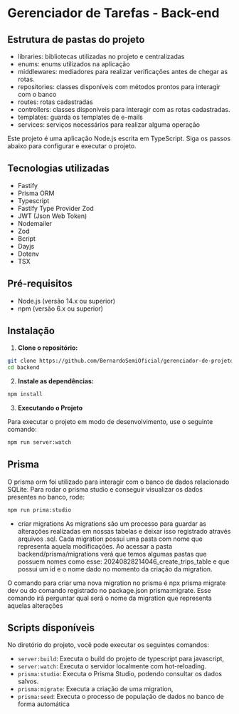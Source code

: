 # Gerenciador de Tarefas - Back-end

## Estrutura de pastas do projeto

- libraries: bibliotecas utilizadas no projeto e centralizadas
- enums: enums utilizados na aplicação
- middlewares: mediadores para realizar verificações antes de chegar as rotas.
- repositories: classes disponíveis com métodos prontos para interagir com o banco
- routes: rotas cadastradas
- controllers: classes disponíveis para interagir com as rotas cadastradas.
- templates: guarda os templates de e-mails
- services: serviços necessários para realizar alguma operação

Este projeto é uma aplicação Node.js escrita em TypeScript. Siga os passos abaixo para configurar e executar o projeto.

## Tecnologias utilizadas

- Fastify
- Prisma ORM
- Typescript
- Fastify Type Provider Zod
- JWT (Json Web Token)
- Nodemailer
- Zod
- Bcript
- Dayjs
- Dotenv
- TSX

## Pré-requisitos

- Node.js (versão 14.x ou superior)
- npm (versão 6.x ou superior)

## Instalação

1. **Clone o repositório:**

```sh
git clone https://github.com/BernardoSemiOficial/gerenciador-de-projetos-fullstack.git
cd backend
```

2. **Instale as dependências:**

```sh
npm install
```

3. **Executando o Projeto**

Para executar o projeto em modo de desenvolvimento, use o seguinte comando:

```sh
npm run server:watch
```

## Prisma

O prisma orm foi utilizado para interagir com o banco de dados relacionado SQLite. Para rodar o prisma studio e conseguir visualizar os dados presentes no banco, rode:

```sh
npm run prima:studio
```

- criar migrations
  As migrations são um processo para guardar as alterações realizadas em nossas tabelas e deixar isso registrado através arquivos .sql. Cada migration possui uma pasta com nome que representa aquela modificações. Ao acessar a pasta backend/prisma/migrations verá que temos algumas pastas que possuem nomes como esse: 20240828214046_create_trips_table e que possui um id e o nome dado no momento da criação da migration.

O comando para criar uma nova migration no prisma é npx prisma migrate dev ou do comando registrado no package.json prisma:migrate. Esse comando irá perguntar qual será o nome da migration que representa aquelas alterações

## Scripts disponíveis

No diretório do projeto, você pode executar os seguintes comandos:

- `server:build`: Executa o build do projeto de typescript para javascript,
- `server:watch`: Executa o servidor localmente com hot-reloading.
- `prisma:studio`: Executa o Prisma Studio, podendo consultar os dados salvos.
- `prisma:migrate`: Executa a criação de uma migration,
- `prisma:seed`: Executa o processo de população de dados no banco de forma automática
